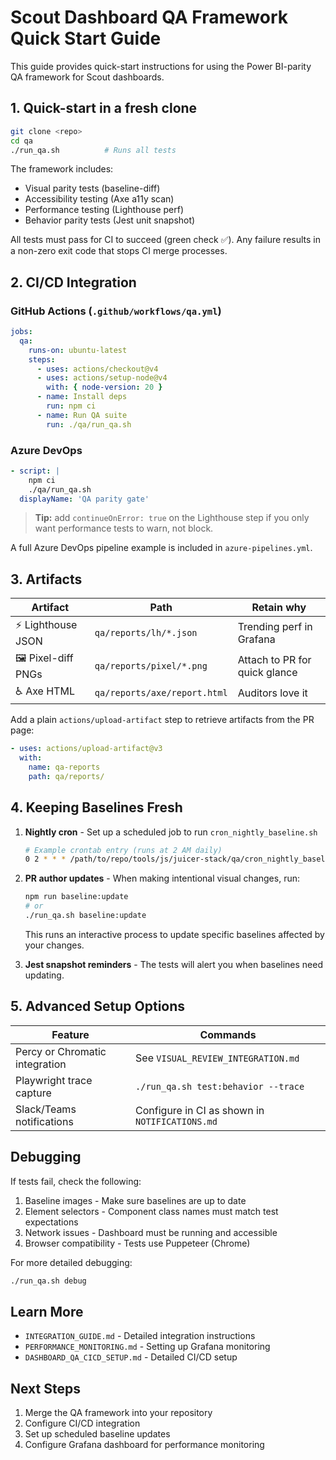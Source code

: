 # Scout Dashboard QA Framework Quick Start Guide

This guide provides quick-start instructions for using the Power BI-parity QA framework for Scout dashboards.

## 1. Quick-start in a fresh clone

```bash
git clone <repo>
cd qa
./run_qa.sh          # Runs all tests
```

The framework includes:
- Visual parity tests (baseline-diff)
- Accessibility testing (Axe a11y scan)
- Performance testing (Lighthouse perf)
- Behavior parity tests (Jest unit snapshot)

All tests must pass for CI to succeed (green check ✅). Any failure results in a non-zero exit code that stops CI merge processes.

## 2. CI/CD Integration

### GitHub Actions (`.github/workflows/qa.yml`)

```yaml
jobs:
  qa:
    runs-on: ubuntu-latest
    steps:
      - uses: actions/checkout@v4
      - uses: actions/setup-node@v4
        with: { node-version: 20 }
      - name: Install deps
        run: npm ci
      - name: Run QA suite
        run: ./qa/run_qa.sh
```

### Azure DevOps

```yaml
- script: |
    npm ci
    ./qa/run_qa.sh
  displayName: 'QA parity gate'
```

> **Tip:** add `continueOnError: true` on the Lighthouse step if you only want performance tests to warn, not block.

A full Azure DevOps pipeline example is included in `azure-pipelines.yml`.

## 3. Artifacts

| Artifact            | Path                         | Retain why                    |
| ------------------- | ---------------------------- | ----------------------------- |
| ⚡ Lighthouse JSON   | `qa/reports/lh/*.json`       | Trending perf in Grafana      |
| 🖼️ Pixel-diff PNGs | `qa/reports/pixel/*.png`     | Attach to PR for quick glance |
| ♿ Axe HTML          | `qa/reports/axe/report.html` | Auditors love it              |

Add a plain `actions/upload-artifact` step to retrieve artifacts from the PR page:

```yaml
- uses: actions/upload-artifact@v3
  with:
    name: qa-reports
    path: qa/reports/
```

## 4. Keeping Baselines Fresh

1. **Nightly cron** - Set up a scheduled job to run `cron_nightly_baseline.sh`
   ```bash
   # Example crontab entry (runs at 2 AM daily)
   0 2 * * * /path/to/repo/tools/js/juicer-stack/qa/cron_nightly_baseline.sh
   ```

2. **PR author updates** - When making intentional visual changes, run:
   ```bash
   npm run baseline:update
   # or
   ./run_qa.sh baseline:update
   ```
   This runs an interactive process to update specific baselines affected by your changes.

3. **Jest snapshot reminders** - The tests will alert you when baselines need updating.

## 5. Advanced Setup Options

| Feature                         | Commands                                       |
|--------------------------------|------------------------------------------------|
| Percy or Chromatic integration | See `VISUAL_REVIEW_INTEGRATION.md`             |
| Playwright trace capture       | `./run_qa.sh test:behavior --trace`            |
| Slack/Teams notifications      | Configure in CI as shown in `NOTIFICATIONS.md` |

## Debugging

If tests fail, check the following:

1. Baseline images - Make sure baselines are up to date
2. Element selectors - Component class names must match test expectations
3. Network issues - Dashboard must be running and accessible
4. Browser compatibility - Tests use Puppeteer (Chrome)

For more detailed debugging:
```bash
./run_qa.sh debug
```

## Learn More

- `INTEGRATION_GUIDE.md` - Detailed integration instructions
- `PERFORMANCE_MONITORING.md` - Setting up Grafana monitoring
- `DASHBOARD_QA_CICD_SETUP.md` - Detailed CI/CD setup

## Next Steps

1. Merge the QA framework into your repository
2. Configure CI/CD integration 
3. Set up scheduled baseline updates
4. Configure Grafana dashboard for performance monitoring